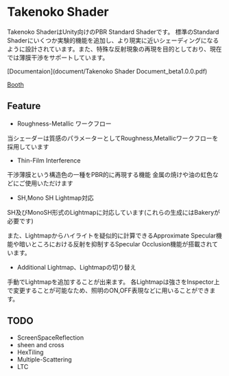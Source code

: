 # Takenoko Shader
Takenoko ShaderはUnity向けのPBR Standard Shaderです。
標準のStandard Shaderにいくつか実験的機能を追加し、より現実に近いシェーディングになるように設計されています。また、特殊な反射現象の再現を目的としており、現在では薄膜干渉をサポートしています。

[Documentaion](document/Takenoko Shader Document_beta1.0.0.pdf)

[Booth](https://kinankocraft.booth.pm/items/5267948)

## Feature
- Roughness-Metallic ワークフロー

当シェーダーは質感のパラメーターとしてRoughness,Metallicワークフローを採用しています

- Thin-Film Interference
  
干渉薄膜という構造色の一種をPBR的に再現する機能
金属の焼けや油の虹色などにご使用いただけます

- SH,Mono SH Lightmap対応
  
SH及びMonoSH形式のLightmapに対応しています(これらの生成にはBakeryが必要です)

また、Lightmapからハイライトを疑似的に計算できるApproximate Specular機能や暗いところにおける反射を抑制するSpecular Occlusion機能が搭載されています。

- Additional Lightmap、Lightmapの切り替え
  
手動でLightmapを追加することが出来ます。
各Lightmapは強さをInspector上で変更することが可能なため、照明のON,OFF表現などに用いることができます。

## TODO
- ScreenSpaceReflection
- sheen and cross
- HexTiling 
- Multiple-Scattering
- LTC


